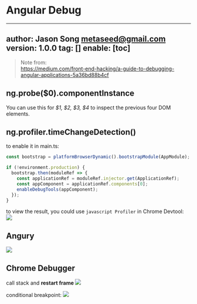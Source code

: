 # Angular Debug
---
author: Jason Song <metaseed@gmail.com>
version: 1.0.0
tag: []
enable: [toc]
---

> Note from:   
https://medium.com/front-end-hacking/a-guide-to-debugging-angular-applications-5a36bd88b4cf

## ng.probe($0).componentInstance
You can use this for *$1, $2, $3, $4* to inspect the previous four DOM elements.

## ng.profiler.timeChangeDetection()
to enable it in main.ts:  
```js {5-7}
const bootstrap = platformBrowserDynamic().bootstrapModule(AppModule);

if (!environment.production) {
  bootstrap.then(moduleRef => {
    const applicationRef = moduleRef.injector.get(ApplicationRef);
    const appComponent = applicationRef.components[0];
    enableDebugTools(appComponent);
  });
}
```

to view the result, you could use `javascript Profiler` in Chrome Devtool:
![](https://cdn-images-1.medium.com/max/1000/1*iHoxgBHiGM85lZskVHjGtg.png)

## Angury
![](https://cdn-images-1.medium.com/max/1000/1*HyfbXNfZhGL-7kM7z9yBxQ.jpeg)

## Chrome Debugger
call stack and **restart frame**
![](https://cdn-images-1.medium.com/max/800/1*wOO5wM-0tsXxpNiouveIfw.gif)

conditional breakpoint: 
![](https://cdn-images-1.medium.com/max/800/1*IHNdZ56AOpUu46L9E-TIfg.gif)

